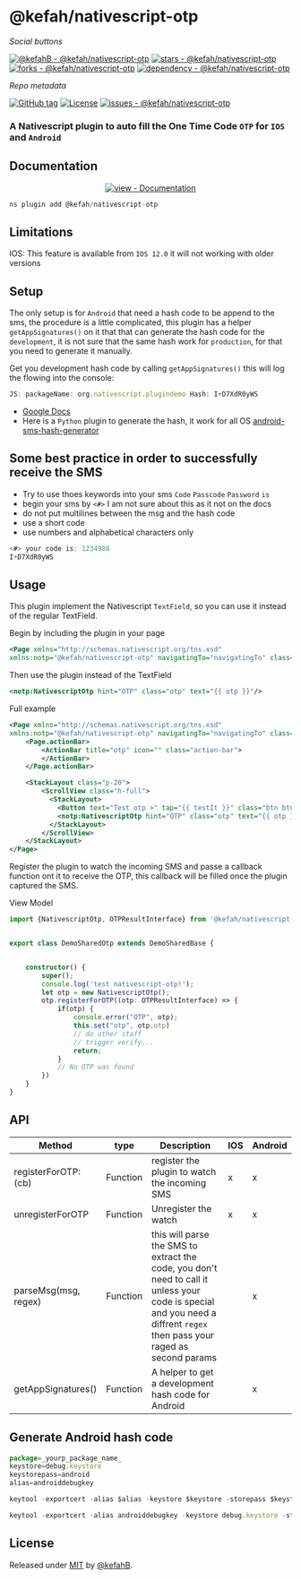 # @kefah/nativescript-otp

_Social buttons_

[![@kefahB - @kefah/nativescript-otp](https://img.shields.io/static/v1?label=%40kefahB&message=%40kefah%2Fnativescript-otp&color=blue&logo=github)](https://github.com/kefahB/kefah-plugins/blob/main/packages/nativescript-otp/README.md "Go to GitHub repo")
[![stars - @kefah/nativescript-otp](https://img.shields.io/github/stars/@kefahB/@kefah/nativescript-otp?style=social)](https://github.com/kefahB/kefah-plugins/blob/main/packages/nativescript-otp/README.md)
[![forks - @kefah/nativescript-otp](https://img.shields.io/github/forks/@kefahB/@kefah/nativescript-otp?style=social)](https://github.com/kefahB/kefah-plugins/blob/main/packages/nativescript-otp/README.md)
[![dependency - @kefah/nativescript-otp](https://img.shields.io/badge/dependency-%40kefah%2Fnativescript--otp-blue?logo=Nativescript&logoColor=white)](https://www.npmjs.com/package/@kefah/nativescript-otp)


_Repo metadata_


[![GitHub tag](https://img.shields.io/github/tag/kefahB/@kefah/nativescript-otp?include_prereleases=&sort=semver&color=blue)](https://github.com/kefahB/kefah-plugins/blob/main/packages/nativescript-otp/README.md/releases/)
[![License](https://img.shields.io/badge/License-MIT-blue)](#license)
[![issues - @kefah/nativescript-otp](https://img.shields.io/github/issues/@kefahB/@kefah/nativescript-otp)](https://github.com/kefahB/kefah-plugins/issues)

### A Nativescript plugin to auto fill the One Time Code `OTP` for `IOS` and `Android`

## Documentation

<div align="center">

[![view - Documentation](https://img.shields.io/badge/view-Documentation-blue?style=for-the-badge)](/docs/ "Go to project documentation")

</div>


```ts
ns plugin add @kefah/nativescript-otp
```

## Limitations
IOS: This feature is available from `IOS 12.0` it will not working with older versions

## Setup
The only setup is for `Android` that need a hash code to be append to the sms, the procedure is a little complicated, this plugin has a helper `getAppSignatures()` on it that that can generate the hash code for the `development`, it is not sure that the same hash work for `production`, for that you need to generate it manually.

Get you development hash code by calling `getAppSignatures()` this will log the flowing into the console:

```ts
JS: packageName: org.nativescript.plugindemo Hash: I+D7XdR0yWS
```


- [Google Docs](https://developers.google.com/identity/sms-retriever/verify#computing_your_apps_hash_string)
- Here is a `Python` plugin to generate the hash, it work for all OS
[android-sms-hash-generator](https://github.com/funambol/android-sms-hash-generator)

## Some best practice in order to successfully receive the SMS
- Try to use thoes keywords into your sms `Code` `Passcode` `Password` `is`
- begin your sms by `<#>` I am not sure about this as it not on the docs
- do not put multilines between the msg and the hash code
- use a short code
- use numbers and alphabetical characters only

```ts
<#> your code is: 1234988
I+D7XdR0yWS
```

## Usage

This plugin implement the Nativescript `TextField`, so you can use it instead of the regular TextField.

Begin by including the plugin in your page 

```xml
<Page xmlns="http://schemas.nativescript.org/tns.xsd"
xmlns:notp="@kefah/nativescript-otp" navigatingTo="navigatingTo" class="page">
````

Then use the plugin instead of the TextField
```xml
<notp:NativescriptOtp hint="OTP" class="otp" text="{{ otp }}"/>
```

Full example
```xml
<Page xmlns="http://schemas.nativescript.org/tns.xsd"
xmlns:notp="@kefah/nativescript-otp" navigatingTo="navigatingTo" class="page">
    <Page.actionBar>
        <ActionBar title="otp" icon="" class="action-bar">
        </ActionBar>
    </Page.actionBar>

    <StackLayout class="p-20">
        <ScrollView class="h-full">
          <StackLayout>
            <Button text="Test otp >" tap="{{ testIt }}" class="btn btn-primary"/>
            <notp:NativescriptOtp hint="OTP" class="otp" text="{{ otp }}"/>
          </StackLayout> 
        </ScrollView>
    </StackLayout>
</Page>

```

Register the plugin to watch the incoming SMS and passe a callback function ont it to receive the OTP, this callback will be filled once the plugin captured the SMS.

View Model
```ts
import {NativescriptOtp, OTPResultInterface} from '@kefah/nativescript-otp';


export class DemoSharedOtp extends DemoSharedBase {


    constructor() {
        super();
        console.log('test nativescript-otp!');
        let otp = new NativescriptOtp();
        otp.registerForOTP((otp: OTPResultInterface) => {
            if(otp) {
                console.error("OTP", otp);
                this.set("otp", otp.otp)
                // do other staff
                // trigger verify...
                return;
            }
            // No OTP was found
        })
    }
}
```

## API
| Method | type | Description  | IOS | Android |
|---|---|---|---|---|
| registerForOTP: (cb)| Function  | register the plugin to watch the incoming SMS| x | x| 
| unregisterForOTP  | Function  | Unregister the watch | x | x| 
| parseMsg(msg, regex)  | Function  | this will parse the SMS to extract the code, you don't need to call it unless your code is special and you need a diffrent `regex` then pass your raged as second params | | x |
| getAppSignatures() | Function | A helper to get a development hash code for Android | | x |



## Generate Android hash code

```ts
package=_yourp_package_name_
keystore=debug.keystore
keystorepass=android
alias=androiddebugkey

keytool -exportcert -alias $alias -keystore $keystore -storepass $keystorepass | xxd -p | tr -d "[:space:]" | echo -n $package `cat` | openssl sha256 test.txt | tr -d "[:space:]-" | xxd -r -p | base64 | cut -c1-11
```

```ts
keytool -exportcert -alias androiddebugkey -keystore debug.keystore -storepass android | xxd -p | tr -d "[:space:]" | echo -n $package `cat` | openssl sha256 | tr -d "[:space:]-" | xxd -r -p | base64 | cut -c1-11
```


## License

Released under [MIT](/LICENSE) by [@kefahB](https://github.com/kefahB).